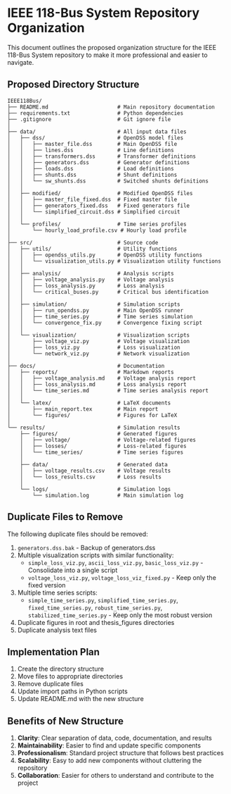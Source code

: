 # IEEE 118-Bus System Repository Organization

This document outlines the proposed organization structure for the IEEE 118-Bus System repository to make it more professional and easier to navigate.

## Proposed Directory Structure

```
IEEE118Bus/
├── README.md                      # Main repository documentation
├── requirements.txt               # Python dependencies
├── .gitignore                     # Git ignore file
│
├── data/                          # All input data files
│   ├── dss/                       # OpenDSS model files
│   │   ├── master_file.dss        # Main OpenDSS file
│   │   ├── lines.dss              # Line definitions
│   │   ├── transformers.dss       # Transformer definitions
│   │   ├── generators.dss         # Generator definitions
│   │   ├── loads.dss              # Load definitions
│   │   ├── shunts.dss             # Shunt definitions
│   │   └── sw_shunts.dss          # Switched shunts definitions
│   │
│   ├── modified/                  # Modified OpenDSS files
│   │   ├── master_file_fixed.dss  # Fixed master file
│   │   ├── generators_fixed.dss   # Fixed generators file
│   │   └── simplified_circuit.dss # Simplified circuit
│   │
│   └── profiles/                  # Time series profiles
│       └── hourly_load_profile.csv # Hourly load profile
│
├── src/                           # Source code
│   ├── utils/                     # Utility functions
│   │   ├── opendss_utils.py       # OpenDSS utility functions
│   │   └── visualization_utils.py # Visualization utility functions
│   │
│   ├── analysis/                  # Analysis scripts
│   │   ├── voltage_analysis.py    # Voltage analysis
│   │   ├── loss_analysis.py       # Loss analysis
│   │   └── critical_buses.py      # Critical bus identification
│   │
│   ├── simulation/                # Simulation scripts
│   │   ├── run_opendss.py         # Main OpenDSS runner
│   │   ├── time_series.py         # Time series simulation
│   │   └── convergence_fix.py     # Convergence fixing script
│   │
│   └── visualization/             # Visualization scripts
│       ├── voltage_viz.py         # Voltage visualization
│       ├── loss_viz.py            # Loss visualization
│       └── network_viz.py         # Network visualization
│
├── docs/                          # Documentation
│   ├── reports/                   # Markdown reports
│   │   ├── voltage_analysis.md    # Voltage analysis report
│   │   ├── loss_analysis.md       # Loss analysis report
│   │   └── time_series.md         # Time series analysis report
│   │
│   └── latex/                     # LaTeX documents
│       ├── main_report.tex        # Main report
│       └── figures/               # Figures for LaTeX
│
└── results/                       # Simulation results
    ├── figures/                   # Generated figures
    │   ├── voltage/               # Voltage-related figures
    │   ├── losses/                # Loss-related figures
    │   └── time_series/           # Time series figures
    │
    ├── data/                      # Generated data
    │   ├── voltage_results.csv    # Voltage results
    │   └── loss_results.csv       # Loss results
    │
    └── logs/                      # Simulation logs
        └── simulation.log         # Main simulation log
```

## Duplicate Files to Remove

The following duplicate files should be removed:

1. `generators.dss.bak` - Backup of generators.dss
2. Multiple visualization scripts with similar functionality:
   - `simple_loss_viz.py`, `ascii_loss_viz.py`, `basic_loss_viz.py` - Consolidate into a single script
   - `voltage_loss_viz.py`, `voltage_loss_viz_fixed.py` - Keep only the fixed version
3. Multiple time series scripts:
   - `simple_time_series.py`, `simplified_time_series.py`, `fixed_time_series.py`, `robust_time_series.py`, `stabilized_time_series.py` - Keep only the most robust version
4. Duplicate figures in root and thesis_figures directories
5. Duplicate analysis text files

## Implementation Plan

1. Create the directory structure
2. Move files to appropriate directories
3. Remove duplicate files
4. Update import paths in Python scripts
5. Update README.md with the new structure

## Benefits of New Structure

1. **Clarity**: Clear separation of data, code, documentation, and results
2. **Maintainability**: Easier to find and update specific components
3. **Professionalism**: Standard project structure that follows best practices
4. **Scalability**: Easy to add new components without cluttering the repository
5. **Collaboration**: Easier for others to understand and contribute to the project 